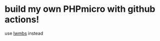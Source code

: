 
# build my own PHPmicro with github actions!

use [lwmbs](https://github.com/dixyes/lwmbs) instead
